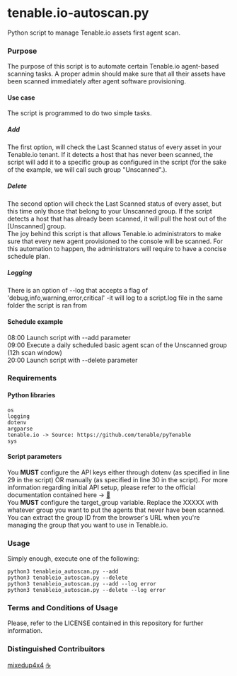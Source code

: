 # tenable.io-autoscan.py
Python script to manage Tenable.io assets first agent scan.

### Purpose
The purpose of this script is to automate certain Tenable.io agent-based scanning tasks. A proper admin should make sure that all their assets have been scanned immediately after agent software provisioning.
#### Use case
The script is programmed to do two simple tasks.
##### Add
The first option, will check the Last Scanned status of every asset in your Tenable.io tenant. If it detects a host that has never been scanned, the script will add it to a specific group as configured in the script (for the sake of the example, we will call such group "Unscanned".).
##### Delete
The second option will check the Last Scanned status of every asset, but this time only those that belong to your Unscanned group. If the script detects a host that has already been scanned, it will pull the host out of the \[Unscanned\] group.  
The joy behind this script is that allows Tenable.io administrators to make sure that every new agent provisioned to the console will be scanned. For this automation to happen, the administrators will require to have a concise schedule plan.
##### Logging
There is an option of --log that accepts a flag of 'debug,info,warning,error,critical' -it will log to a script.log file in the same folder the script is ran from
#### Schedule example
08:00 Launch script with --add parameter  
09:00 Execute a daily scheduled basic agent scan of the Unscanned group (12h scan window)  
20:00 Launch script with --delete parameter  
### Requirements
#### Python libraries
```
os
logging
dotenv  
argparse  
tenable.io -> Source: https://github.com/tenable/pyTenable  
sys
```
#### Script parameters
You **MUST** configure the API keys either through dotenv (as specified in line 29 in the script) OR manually (as specified in line 30 in the script). For more information regarding initial API setup, please refer to the official documentation contained here -> [📖](https://developer.tenable.com/docs/introduction-to-pytenable)  
You **MUST** configure the target_group variable. Replace the XXXXX with whatever group you want to put the agents that never have been scanned. You can extract the group ID from the browser's URL when you're managing the group that you want to use in Tenable.io.  
### Usage
Simply enough, execute one of the following:
```
python3 tenableio_autoscan.py --add
python3 tenableio_autoscan.py --delete
python3 tenableio_autoscan.py --add --log error
python3 tenableio_autoscan.py --delete --log error
```

### Terms and Conditions of Usage
Please, refer to the LICENSE contained in this repository for further information.

### Distinguished Contribuitors
[mixedup4x4](https://github.com/mixedup4x4) [☕](https://www.buymeacoffee.com/mixedup4x4W)
